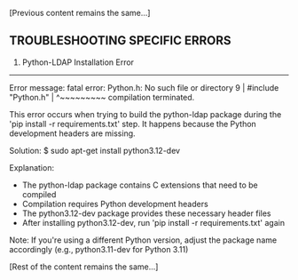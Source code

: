[Previous content remains the same...]

TROUBLESHOOTING SPECIFIC ERRORS
------------------------------

1. Python-LDAP Installation Error
--------------------------------
Error message:
fatal error: Python.h: No such file or directory
    9 | #include "Python.h"
       |          ^~~~~~~~~~
compilation terminated.

This error occurs when trying to build the python-ldap package during the 
'pip install -r requirements.txt' step. It happens because the Python 
development headers are missing.

Solution:
$ sudo apt-get install python3.12-dev

Explanation:
- The python-ldap package contains C extensions that need to be compiled
- Compilation requires Python development headers
- The python3.12-dev package provides these necessary header files
- After installing python3.12-dev, run 'pip install -r requirements.txt' again

Note: If you're using a different Python version, adjust the package name 
accordingly (e.g., python3.11-dev for Python 3.11)

[Rest of the content remains the same...]
